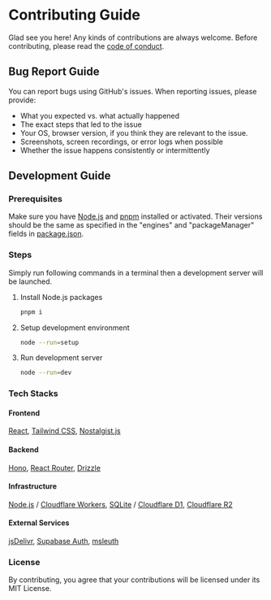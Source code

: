 # Contributing Guide

Glad see you here! Any kinds of contributions are always welcome. Before contributing, please read the [code of conduct](code_of_conduct.md).

## Bug Report Guide
You can report bugs using GitHub's issues. When reporting issues, please provide:
- What you expected vs. what actually happened
- The exact steps that led to the issue
- Your OS, browser version, if you think they are relevant to the issue.
- Screenshots, screen recordings, or error logs when possible
- Whether the issue happens consistently or intermittently

## Development Guide
### Prerequisites
Make sure you have [Node.js](https://nodejs.org/en/download/current) and [pnpm](https://pnpm.io/installation) installed or activated.
Their versions should be the same as specified in the "engines" and "packageManager" fields in [package.json](../package.json).

### Steps
Simply run following commands in a terminal then a development server will be launched.
1. Install Node.js packages
    ```sh
    pnpm i
    ```
2. Setup development environment
    ```sh
    node --run=setup
    ```
3. Run development server
    ```sh
    node --run=dev
    ```

### Tech Stacks
#### Frontend
[React](https://react.dev/), [Tailwind CSS](https://tailwindcss.com/), [Nostalgist.js](https://nostalgist.js.org/)

#### Backend
[Hono](https://hono.dev/), [React Router](https://reactrouter.com/), [Drizzle](https://orm.drizzle.team/)

#### Infrastructure
[Node.js](https://nodejs.org/) / [Cloudflare Workers](https://workers.cloudflare.com/), [SQLite](https://sqlite.org/) / [Cloudflare D1](https://www.cloudflare.com/developer-platform/products/d1/), [Cloudflare R2](https://www.cloudflare.com/developer-platform/products/r2/)

#### External Services
[jsDelivr](https://www.jsdelivr.com/), [Supabase Auth](https://supabase.com/auth), [msleuth](https://github.com/arianrhodsandlot/msleuth)

### License
By contributing, you agree that your contributions will be licensed under its MIT License.
